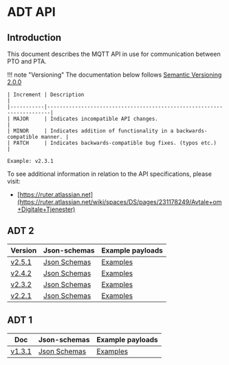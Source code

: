 # ADT API

## Introduction

This document describes the MQTT API in use for communication between PTO and PTA. 

!!! note "Versioning"
    The documentation below follows [Semantic Versioning 2.0.0](https://semver.org/spec/v2.0.0.html)
    
    | Increment | Description                                                           |
    |-----------|-----------------------------------------------------------------------|
    | MAJOR     | Indicates incompatible API changes.                                   |
    | MINOR     | Indicates addition of functionality in a backwards-compatible manner. |
    | PATCH     | Indicates backwards-compatible bug fixes. (typos etc.)                |
    
    Example: v2.3.1


To see additional information in relation to the API specifications, please visit:

- [https://ruter.atlassian.net](https://ruter.atlassian.net/wiki/spaces/DS/pages/231178249/Avtale+om+Digitale+Tjenester)


## ADT 2 

| Version                     | Json-schemas                                                                            | Example payloads                                                                |
|-----------------------------|-----------------------------------------------------------------------------------------|---------------------------------------------------------------------------------|
| [v2.5.1](v2.5.1/index.html) | [Json Schemas](https://github.com/RuterNo/adt-doc/tree/master/docs/v2.5.1/json-schemas) | [Examples](https://github.com/RuterNo/adt-doc/tree/master/docs/v2.5.1/examples) |
| [v2.4.2](v2.4.2/index.html) | [Json Schemas](https://github.com/RuterNo/adt-doc/tree/master/docs/v2.4.2/json-schemas) | [Examples](https://github.com/RuterNo/adt-doc/tree/master/docs/v2.4.2/examples) |
| [v2.3.2](v2.3.2/index.html) | [Json Schemas](https://github.com/RuterNo/adt-doc/tree/master/docs/v2.3.2/json-schemas) | [Examples](https://github.com/RuterNo/adt-doc/tree/master/docs/v2.3.2/examples) |
| [v2.2.1](v2.2.1/index.html) | [Json Schemas](https://github.com/RuterNo/adt-doc/tree/master/docs/v2.2.1/json-schemas) | [Examples](https://github.com/RuterNo/adt-doc/tree/master/docs/v2.2.1/examples) |


## ADT 1

| Doc                         | Json-schemas                                                                            | Example payloads                                                                |
|-----------------------------|-----------------------------------------------------------------------------------------|---------------------------------------------------------------------------------|
| [v1.3.1](v1.3.1/index.html) | [Json Schemas](https://github.com/RuterNo/adt-doc/tree/master/docs/v1.3.1/json-schemas) | [Examples](https://github.com/RuterNo/adt-doc/tree/master/docs/v1.3.1/examples) |
